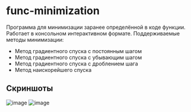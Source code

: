# func-minimization
Программа для минимизации заранее определённой в коде функции. Работает в консольном интерактивном формате.
Поддерживаемые методы минимизации:
- Метод градиентного спуска с постоянным шагом
- Метод градиентного спуска с убывающим шагом
- Метод градиентного спуска с дроблением шага
- Метод наискорейшего спуска

## Скриншоты
![image](https://github.com/skibon02/func-minimization/assets/25740003/1cbaaedc-a83c-4461-94b3-05f563e8b4a1)
![image](https://github.com/skibon02/func-minimization/assets/25740003/f3a8ba2a-f42d-4faa-946d-80fc4c8128e1)
